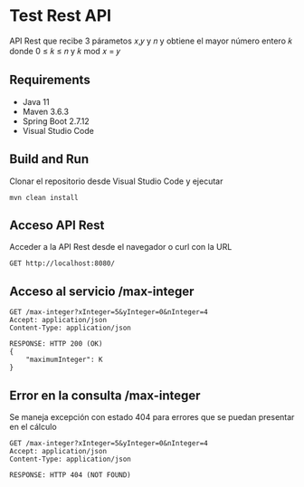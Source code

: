 
# Test Rest API
API Rest que recibe 3 párametos 𝑥,𝑦 y 𝑛 y obtiene el mayor número entero 𝑘 donde  0 ≤ 𝑘 ≤ 𝑛 y  𝑘 mod 𝑥 = 𝑦

## Requirements
- Java 11
- Maven 3.6.3
- Spring Boot 2.7.12
- Visual Studio Code

## Build and Run
Clonar el repositorio desde Visual Studio Code y ejecutar
 
```mvn clean install```
 
## Acceso API Rest
Acceder a la API Rest desde el navegador o curl con la URL

```GET http://localhost:8080/```

## Acceso al servicio /max-integer
```
GET /max-integer?xInteger=5&yInteger=0&nInteger=4
Accept: application/json
Content-Type: application/json

RESPONSE: HTTP 200 (OK)
{
    "maximumInteger": K
}
```

## Error en la consulta /max-integer
Se maneja excepción con estado 404 para errores que se puedan presentar en el cálculo
```
GET /max-integer?xInteger=5&yInteger=0&nInteger=4
Accept: application/json
Content-Type: application/json

RESPONSE: HTTP 404 (NOT FOUND)

```
